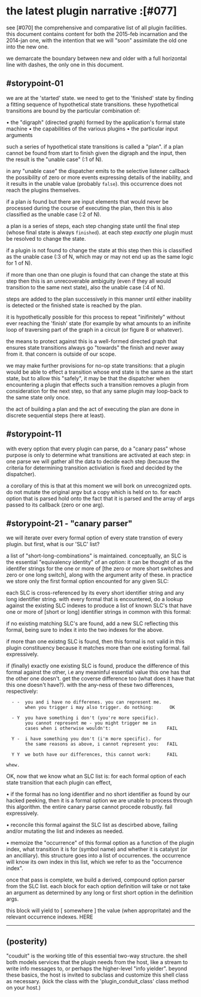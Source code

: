 # the latest plugin narrative :[#077]


see [#070] the comprehensive and comparative list of all plugin facilities.
this document contains content for both the 2015-feb incarnation and the
2014-jan one, with the intention that we will "soon" assimilate the old
one into the new one.

we demarcate the boundary between new and older with a full horizontal
line with dashes, the only one in this document.




## #storypoint-01

we are at the 'started' state. we need to get to the 'finished'
state by finding a fitting sequence of hypothetical state
transitions. these hypothetical transitions are bound by the
particular combination of:

  • the "digraph" (directed graph) formed by the application's
    formal state machine
  • the capabilities of the various plugins
  • the particular input arguments

such a series of hypothetical state transitions is called a
"plan". if a plan cannot be found from start to finish given
the digraph and the input, then the result is the "unable
case" (:1 of N).

in any "unable case" the dispatcher emits to the selective
listener callback the possibility of zero or more events
expressing details of the inability, and it results in the
unable value (probably `false`). this occurrence does not
reach the plugins themselves.

if a plan *is* found but there are input elements that would
never be processed during the course of executing the plan,
then this is also classified as the unable case (:2 of N).

a plan is a series of steps, each step changing state until the
final step (whose final state is always `finished`). at each
step *exactly one* plugin must be resolved to change the state.

if a plugin is not found to change the state at this step then
this is classified as the unable case (:3 of N, which may
or may not end up as the same logic for 1 of N).

if more than one than one plugin is found that can change the
state at this step then this is an unrecoverable ambiguity (even
if they all would transition to the same next state), also the
unable case (:4 of N).

steps are added to the plan successively in this manner until
either inability is detected or the finished state is reached
by the plan.

it is hypothetically possible for this process to repeat
"inifinitely" without ever reaching the 'finish' state (for
example by what amounts to an inifinite loop of traversing
part of the graph in a circuit (or figure 8 or whatever).

the means to protect against this is a well-formed directed graph
that ensures state transitions always go "towards" the finish
and never away from it. that concern is outside of our scope.

we may make further provisions for no-op state transitions:
that a plugin would be able to effect a transition whose end
state is the same as the start state, but to allow this "safely",
it may be that the dispatcher when encountering a plugin that
effects such a transition removes a plugin from consideration
for the next step, so that any same plugin may loop-back to the
same state only once.

the act of building a plan and the act of executing the plan are
done in discrete sequential steps (here at least).




## #storypoint-11

with every option that every plugin can parse, do a "canary pass"
whose purpose is only to determine what transitions are activated
at each step: in one parse we will gather all the data to decide
each step (because the criteria for determining transition activiation
is fixed and decided by the dispatcher).

a corollary of this is that at this moment we will bork on
unrecognized opts. do not mutate the original argv but a copy which
is held on to. for each option that is parsed hold onto the fact that
it is parsed and the array of args passed to its callback (zero or
one arg).




## #storypoint-21 - "canary parser"

we will iterate over every formal option of every state transtion of
every plugin. but first, what is our 'SLC' list?

a list of "short-long-combinations" is maintained. conceptually, an
SLC is the essential "equivalency identity" of an option: it can be
thought of as the identifer strings for the one or more of [the zero
or more short switches and zero or one long switch], along with
the argument arity of these. in practice we store only the first
formal option encounted for any given SLC:

each SLC is cross-referenced by its every short identifier string
and any long identifier string. with every formal that is encountered,
do a lookup against the existing SLC indexes to produce a list of known
SLC's that have one or more of [short or long] identifier strings
in common with this formal:

if no existing matching SLC's are found, add a new SLC reflecting
this formal, being sure to index it into the two indexes for the above.

if more than one existng SLC is found, then this formal is not valid
in this plugin constituency because it matches more than one
existing formal. fail expressively.

if (finally) exactly one existing SLC is found, produce the difference
of this formal against the other, i.e any meaninful essential value this
one has that the other one doesn't. get the coverse difference
too (what does it have that this one doesn't have?). with the
any-ness of these two differences, respectively:

      - -  you and i have no differenes. you can represent me.
           when you trigger i may also trigger. do nothing:      OK

      - Y  you have something i don't (you're more specific).
           you cannot represent me - you might trigger me in
           cases when i otherwise wouldn't:                     FAIL

      Y -  i have something you don't (i'm more specific). for
           the same reasons as above, i cannot represent you:   FAIL

      Y Y  we both have our differences, this cannot work:      FAIL

    whew.

OK, now that we know what an SLC list is: for each formal option of each
state transition that each plugin can effect,

  • if the formal has no long identifier and no short identifier as found
    by our hacked peeking, then it is a formal option we are unable to
    process through this algorithm. the entire canary parse cannot procede
    robustly. fail expressively.

  • reconcile this formal against the SLC list as descirbed above,
    failing and/or mutating the list and indexes as needed.

  • memoize the "occurrence" of this formal option as a function of
    the plugin index, what transition it is for (symbol name) and whether
    it is catalyst (or an ancilliary). this structure goes into a list
    of occurrences. the occurrence will know its own index in this list,
    which we refer to as the "occurrence index".

once that pass is complete, we build a derived, compound option parser
from the SLC list. each block for each option definition will take or
not take an argument as determined by any long or first short option in
the definition args.

this block will yield to [ somewhere ] the value (when appropritate) and
the relevant occurrence indexes. HERE




------------------------------------------------------------------------------

## (posterity)

"couduit" is the working title of this essential two-way structure. the
shell both models services that the plugin needs from the host, like a
stream to write info messages to, or perhaps the higher-level "info yielder".
beyond these basics, the host is invited to subclass and customize this shell
class as necessary. (kick the class with the 'plugin_conduit_class' class
method on your host.)
